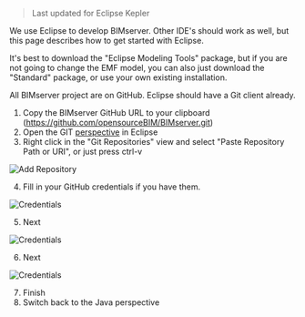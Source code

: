 > Last updated for Eclipse Kepler

We use Eclipse to develop BIMserver. Other IDE's should work as well, but this page describes how to get started with Eclipse.

It's best to download the "Eclipse Modeling Tools" package, but if you are not going to change the EMF model, you can also just download the "Standard" package, or use your own existing installation.

All BIMserver project are on GitHub. Eclipse should have a Git client already.

1. Copy the BIMserver GitHub URL to your clipboard (https://github.com/opensourceBIM/BIMserver.git)
2. Open the GIT [perspective](http://stackoverflow.com/questions/6650353/just-what-is-an-eclipse-perspective-and-how-would-i-go-about-making-one) in Eclipse
3. Right click in the "Git Repositories" view and select "Paste Repository Path or URI", or just press ctrl-v

![Add Repository](https://github.com/opensourceBIM/BIMserver/raw/master/Documentation/img/git1.png)

4. Fill in your GitHub credentials if you have them.

![Credentials](https://github.com/opensourceBIM/BIMserver/raw/master/Documentation/img/git2.png)

5. Next

![Credentials](https://github.com/opensourceBIM/BIMserver/raw/master/Documentation/img/git3.png)

6. Next

![Credentials](https://github.com/opensourceBIM/BIMserver/raw/master/Documentation/img/git4.png)

7. Finish
8. Switch back to the Java perspective